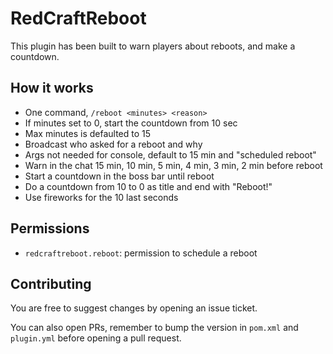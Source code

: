 # RedCraftReboot

This plugin has been built to warn players about reboots, and make a countdown.

## How it works

- One command, `/reboot <minutes> <reason>`
- If minutes set to 0, start the countdown from 10 sec
- Max minutes is defaulted to 15
- Broadcast who asked for a reboot and why
- Args not needed for console, default to 15 min and "scheduled reboot"
- Warn in the chat 15 min, 10 min, 5 min, 4 min, 3 min, 2 min before reboot
- Start a countdown in the boss bar until reboot
- Do a countdown from 10 to 0 as title and end with "Reboot!"
- Use fireworks for the 10 last seconds

## Permissions

- `redcraftreboot.reboot`: permission to schedule a reboot

## Contributing

You are free to suggest changes by opening an issue ticket.

You can also open PRs, remember to bump the version in `pom.xml` and `plugin.yml` before opening a pull request.
